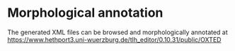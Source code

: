 # Morphological annotation
The generated XML files can be browsed and morphologically annotated at https://www.hethport3.uni-wuerzburg.de/tlh_editor/0.10.31/public/OXTED
